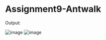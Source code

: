 # Assignment9-Antwalk

Output:

![image](https://user-images.githubusercontent.com/123260591/218160832-9a93e993-48be-4e9d-92dd-778985684a86.png)
![image](https://user-images.githubusercontent.com/123260591/218160899-3f7fc2c5-5464-40ec-8d08-0a5f57165629.png)
